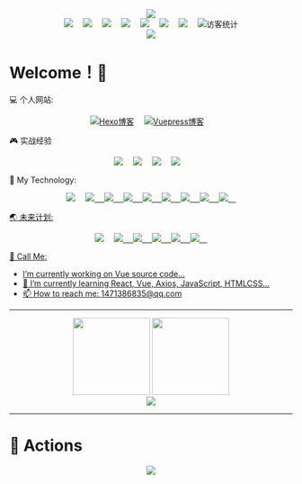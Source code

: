 
<!-- 敲代码的图片 -->
<div align="center" ><img order-radius="100px" src="https://shinoimg.yyshino.top/img/202210151659756.gif"/></div>

<!-- 个人资料徽标 -->
<div align="center">
  <a href="https://sunguoqi.com/"><img src="https://img.shields.io/badge/website-%E4%B8%AA%E4%BA%BA%E7%BD%91%E7%AB%99-blue"></a>&emsp;
  <a href="https://twitter.com/sun0225SUN/"><img src="https://img.shields.io/badge/twitter-%E6%8E%A8%E7%89%B9-blue"></a>&emsp;
  <a href="https://www.facebook.com/profile.php?id=100070064104265/"><img src="https://img.shields.io/badge/facebook-%E8%84%B8%E4%B9%A6-003472"></a>&emsp;
  <a href="https://www.youtube.com/channel/UC4nDk0V8I1c6m3CIo0F2LIQ"><img src="https://img.shields.io/badge/youtube-%E6%B2%B9%E7%AE%A1-c32136"></a>&emsp;
  <a href="https://blog.csdn.net/weixin_50915462/"><img src="https://img.shields.io/badge/CSDN-%E5%8D%9A%E5%AE%A2-c32136"></a>&emsp;
  <a href="https://space.bilibili.com/448488855/"><img src="https://img.shields.io/badge/bilibili-B%E7%AB%99-ff69b4"></a>&emsp;
  <a href="https://www.zhihu.com/people/yyshino"><img src="https://img.shields.io/badge/zhihu-%E7%9F%A5%E4%B9%8E-blue"></a>&emsp;
<!-- 访客数统计徽标 -->
  <img src="https://visitor-badge.glitch.me/badge?page_id=0Shino0" alt="访客统计" /></div>

<!-- 贪吃蛇代码贡献图 -->
<div align="center"><img src="https://cdn.jsdelivr.net/gh/sun0225SUN/sun0225SUN/contribution-snake/github-contribution-grid-snake.svg" /></div>

# Welcome！👋 

:computer: 个人网站:

<div align="center">
  <a href="https://blog.yyshino.top/"><img src="https://img.shields.io/badge/-%E6%88%91%E7%9A%84Hexo%E5%8D%9A%E5%AE%A2-3CD6B4?style=flat-square&logo=hexo" alt="Hexo博客"></a>&emsp;
  <a href="https://v-blog.yyshino.top/"><img src="https://img.shields.io/badge/-Vuepress博客-3CD6B4?style=flat-square&logo=vue" alt="Vuepress博客"></a>&emsp;
</div>

:video_game: 实战经验

<!-- 个人资料徽标 -->
<div align="center">
  <a href="http://www.yyshino.top/"><img src="https://img.shields.io/badge/Js-个人首页-blue"></a>&emsp;
  <a href="https://c-shop.yyshino.top/"><img src="https://img.shields.io/badge/Vue2-电商平台-blue"></a>&emsp;
  <a href="https://e-admin.yyshino.top/"><img src="https://img.shields.io/badge/Vue2-电商平台实时监控系统(Echarts)-161616"></a>&emsp;
  <a href="https://github.com/0Shino0/company-admin"><img src="https://img.shields.io/badge/Vue3-通用管理后台项目-c32136"></a>&emsp;
</div>

🔭 My Technology: 

<div align="center">
  <a href="https://developer.mozilla.org/zh-CN/docs/Web/HTML"><img src="https://img.shields.io/badge/-HTML5-E34F26?style=flat-square&logo=html5&logoColor=white"></a>&emsp;
  <a href="#"><img src="https://img.shields.io/badge/-CSS3-1572B6?style=flat-square&logo=css3">&emsp;
  <a href="#"><img src="https://developer.mozilla.org/zh-CN/docs/Web/JavaScript">&emsp;
  <a href="#"><img src="https://img.shields.io/badge/-Vue-4C6273?style=flat-square&logo=vue">&emsp;
  <a href="#"><img src="https://img.shields.io/badge/-React-000000?style=flat-square&logo=react">&emsp;
  <a href="#"><img src="https://img.shields.io/badge/jquery-%230769AD.svg?style=style=flat-square&logo=jquery&logoColor=white">&emsp;
  <a href="#"><img src="https://camo.githubusercontent.com/86242e6435f410013a7f934b899e012658f424ad6cde81d909210bb9b46113ca/68747470733a2f2f696d672e736869656c64732e696f2f62616467652f2d4e6f64656a732d63306562643f7374796c653d666c61742d737175617265266c6f676f3d4e6f64652e6a73">&emsp;
  <a href="#"><img src="https://img.shields.io/badge/-TypeScript-130F0B?style=flat-square&logo=typescript&logoColor=007ACD">&emsp;
  <a href="#"><img src="https://img.shields.io/badge/-MongoDB-001E2B?style=flat-square&logo=mongodb">&emsp;
</div>

:earth_asia: 未来计划:

<div align="center">
  <a href="#"><img src="https://img.shields.io/badge/c%23-%23239120.svg?style=flat-square&logo=c-sharp&logoColor=white"></a>&emsp;
  <a href="#"><img src="https://img.shields.io/badge/-Python-pink?style=flat-square&logo=Python">&emsp;
  <a href="#"><img src="https://img.shields.io/badge/-java-yellow?style=flat-square&logo=java">&emsp;
  <a href="#"><img src="https://img.shields.io/badge/mysql-FFFFFF?style=flat-square&logo=mysql&logoColor=00678C">&emsp;
  <a href="#"><img src="https://img.shields.io/badge/-Docker-FCC624?style=flat-square&logo=docker">&emsp;
  <a href="#"><img src="https://img.shields.io/badge/-C++-00599C?style=flat-square&logo=c">&emsp;
</div>
    

:email: Call Me:
- I’m currently working on Vue source code...
- 🌱 I’m currently learning React, Vue, Axios, JavaScript, HTMLCSS...
- 📫 How to reach me: 1471386835@qq.com

---

<!-- GitHub数据统计 -->
<div align="center">
  <img height="137px" src="https://github-readme-stats.vercel.app/api?username=0shino0&hide_title=true&hide_border=true&show_icons=trueline_height=21&text_color=000&icon_color=000&bg_color=0,ea6161,ffc64d,fffc4d,52fa5a&theme=graywhite" />
  <img height="137px" src="https://github-readme-stats.vercel.app/api/top-langs/?username=0shino0&hide_title=true&hide_border=true&layout=compact&langs_count=6&text_color=000&icon_color=fff&bg_color=0,52fa5a,4dfcff,c64dff&theme=graywhite" />
</div>

<div align="center"> <img src="https://activity-graph.herokuapp.com/graph?username=0Shino0&theme=xcode" /> </div>

---

# 🚀 Actions

<!-- 连续提交代码天数记录 -->
<div align="center">
  <img align="center" src="https://github-readme-streak-stats.herokuapp.com/?user=sun0225SUN&theme=dark&hide_border=true" />
</div>
<br>

